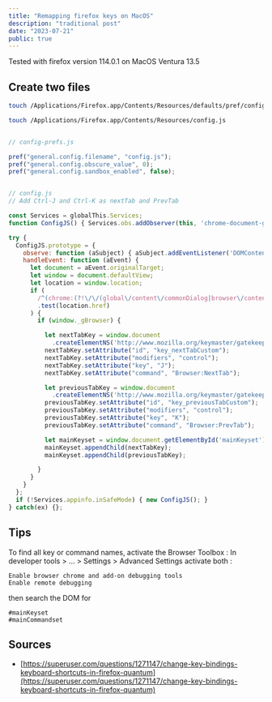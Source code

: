 ```yaml
---
title: "Remapping firefox keys on MacOS"
description: "traditional post"
date: "2023-07-21"
public: true
---
```


Tested with firefox version 114.0.1 on MacOS Ventura 13.5

## Create two files

```bash
touch /Applications/Firefox.app/Contents/Resources/defaults/pref/config-prefs.js

touch /Applications/Firefox.app/Contents/Resources/config.js
```

```javascript

// config-prefs.js

pref("general.config.filename", "config.js");    
pref("general.config.obscure_value", 0);  
pref("general.config.sandbox_enabled", false);

```

```javascript

// config.js
// Add Ctrl-J and Ctrl-K as nextTab and PrevTab

const Services = globalThis.Services;
function ConfigJS() { Services.obs.addObserver(this, 'chrome-document-global-created', false); }

try {
  ConfigJS.prototype = {
    observe: function (aSubject) { aSubject.addEventListener('DOMContentLoaded', this, {once: true}); },
    handleEvent: function (aEvent) {
      let document = aEvent.originalTarget; 
      let window = document.defaultView; 
      let location = window.location;
      if (
        /^(chrome:(?!\/\/(global\/content\/commonDialog|browser\/content\/webext-panels)\.x?html)|about:(?!blank))/i
        .test(location.href)
      ) {
        if (window._gBrowser) {

          let nextTabKey = window.document
            .createElementNS('http://www.mozilla.org/keymaster/gatekeeper/there.is.only.xul', 'key');
          nextTabKey.setAttribute("id", "key_nextTabCustom");
          nextTabKey.setAttribute("modifiers", "control");
          nextTabKey.setAttribute("key", "J");
          nextTabKey.setAttribute("command", "Browser:NextTab");

          let previousTabKey = window.document
            .createElementNS('http://www.mozilla.org/keymaster/gatekeeper/there.is.only.xul', 'key');
          previousTabKey.setAttribute("id", "key_previousTabCustom");
          previousTabKey.setAttribute("modifiers", "control");
          previousTabKey.setAttribute("key", "K");
          previousTabKey.setAttribute("command", "Browser:PrevTab");

          let mainKeyset = window.document.getElementById('mainKeyset');
          mainKeyset.appendChild(nextTabKey);
          mainKeyset.appendChild(previousTabKey);

        }
      }
    }
  };
  if (!Services.appinfo.inSafeMode) { new ConfigJS(); }
} catch(ex) {};

```

## Tips

To find all key or command names, activate the Browser Toolbox : 
In developer tools > ... > Settings > Advanced Settings
activate both :

```text
Enable browser chrome and add-on debugging tools
Enable remote debugging
```

then search the DOM for

```text
#mainKeyset
#mainCommandset
```

## Sources

- [https://superuser.com/questions/1271147/change-key-bindings-keyboard-shortcuts-in-firefox-quantum](https://superuser.com/questions/1271147/change-key-bindings-keyboard-shortcuts-in-firefox-quantum)
